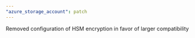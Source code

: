 ```yaml
---
"azure_storage_account": patch
---
```


Removed configuration of HSM encryption in favor of larger compatibility
